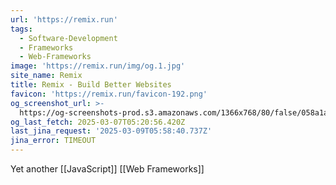 ```yaml
---
url: 'https://remix.run'
tags:
  - Software-Development
  - Frameworks
  - Web-Frameworks
image: 'https://remix.run/img/og.1.jpg'
site_name: Remix
title: Remix - Build Better Websites
favicon: 'https://remix.run/favicon-192.png'
og_screenshot_url: >-
  https://og-screenshots-prod.s3.amazonaws.com/1366x768/80/false/058a1aad5ae3b17e9ac3071419239fe078d62e533a7c48380c204b444a53fe80.jpeg
og_last_fetch: 2025-03-07T05:20:56.420Z
last_jina_request: '2025-03-09T05:58:40.737Z'
jina_error: TIMEOUT
---
```



Yet another [[JavaScript]] [[Web Frameworks]]
